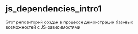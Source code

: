 # js_dependencies_intro1
Этот репозиторий создан в процессе демонстрации базовых возможностей с JS-зависимостями
